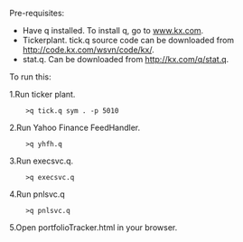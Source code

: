 Pre-requisites: 
  * Have q installed. To install q, go to www.kx.com.
  * Tickerplant. tick.q source code can be downloaded from http://code.kx.com/wsvn/code/kx/.
  * stat.q. Can be downloaded from http://kx.com/q/stat.q.

To run this:

1.Run ticker plant.

        >q tick.q sym . -p 5010
        
2.Run Yahoo Finance FeedHandler. 

        >q yhfh.q 
 

3.Run execsvc.q.

        >q execsvc.q

4.Run pnlsvc.q

        >q pnlsvc.q
        
5.Open portfolioTracker.html in your browser.

